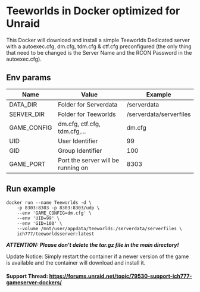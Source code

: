 # Teeworlds in Docker optimized for Unraid

This Docker will download and install a simple Teeworlds Dedicated server with a autoexec.cfg, dm.cfg, tdm.cfg & ctf.cfg preconfigured (the only thing that need to be changed is the Server Name and the RCON Password in the autoexec.cfg).

## Env params
| Name | Value | Example |
| --- | --- | --- |
| DATA_DIR | Folder for Serverdata | /serverdata |
| SERVER_DIR | Folder for Teeworlds | /serverdata/serverfiles |
| GAME_CONFIG | dm.cfg, ctf.cfg, tdm.cfg,... | dm.cfg |
| UID | User Identifier | 99 |
| GID | Group Identifier | 100 |
| GAME_PORT | Port the server will be running on | 8303 |

## Run example
```
docker run --name Teeworlds -d \
	-p 8303:8303 -p 8303:8303/udp \
	--env 'GAME_CONFIG=dm.cfg' \
	--env 'UID=99' \
	--env 'GID=100' \
	--volume /mnt/user/appdata/teeworlds:/serverdata/serverfiles \
	ich777/teeworldsserver:latest
```

***ATTENTION: Please don't delete the tar.gz file in the main directory!***

Update Notice: Simply restart the container if a newer version of the game is available and the container will download and install it.

#### Support Thread: https://forums.unraid.net/topic/79530-support-ich777-gameserver-dockers/